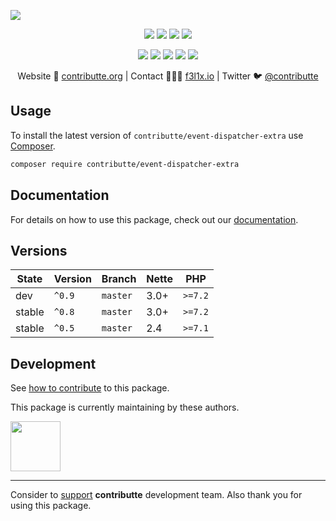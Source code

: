 ![](https://heatbadger.now.sh/github/readme/contributte/event-dispatcher-extra/)

<p align=center>
  <a href="https://github.com/contributte/event-dispatcher-extra/actions"><img src="https://badgen.net/github/checks/contributte/event-dispatcher-extra/master?cache=300"></a>
  <a href="https://coveralls.io/r/contributte/event-dispatcher-extra"><img src="https://badgen.net/coveralls/c/github/contributte/event-dispatcher-extra?cache=300"></a>
  <a href="https://packagist.org/packages/contributte/event-dispatcher-extra"><img src="https://badgen.net/packagist/dm/contributte/event-dispatcher-extra"></a>
  <a href="https://packagist.org/packages/contributte/event-dispatcher-extra"><img src="https://badgen.net/packagist/v/contributte/event-dispatcher-extra"></a>
</p>
<p align=center>
  <a href="https://packagist.org/packages/contributte/event-dispatcher-extra"><img src="https://badgen.net/packagist/php/contributte/event-dispatcher-extra"></a>
  <a href="https://github.com/contributte/event-dispatcher-extra"><img src="https://badgen.net/github/license/contributte/event-dispatcher-extra"></a>
  <a href="https://bit.ly/ctteg"><img src="https://badgen.net/badge/support/gitter/cyan"></a>
  <a href="https://bit.ly/cttfo"><img src="https://badgen.net/badge/support/forum/yellow"></a>
  <a href="https://contributte.org/partners.html"><img src="https://badgen.net/badge/sponsor/donations/F96854"></a>
</p>

<p align=center>
Website 🚀 <a href="https://contributte.org">contributte.org</a> | Contact 👨🏻‍💻 <a href="https://f3l1x.io">f3l1x.io</a> | Twitter 🐦 <a href="https://twitter.com/contributte">@contributte</a>
</p>

## Usage

To install the latest version of `contributte/event-dispatcher-extra` use [Composer](https://getcomposer.com).

```bash
composer require contributte/event-dispatcher-extra
```

## Documentation

For details on how to use this package, check out our [documentation](.docs).

## Versions

| State       | Version | Branch   | Nette | PHP     |
|-------------|---------|----------|-------|---------|
| dev         | `^0.9`  | `master` | 3.0+  | `>=7.2` |
| stable      | `^0.8`  | `master` | 3.0+  | `>=7.2` |
| stable      | `^0.5`  | `master` | 2.4   | `>=7.1` |

## Development

See [how to contribute](https://contributte.org/contributing.html) to this package.

This package is currently maintaining by these authors.

<a href="https://github.com/f3l1x">
  <img width="80" height="80" src="https://avatars2.githubusercontent.com/u/538058?v=3&s=80">
</a>

-----

Consider to [support](https://contributte.org/partners.html) **contributte** development team.
Also thank you for using this package.
